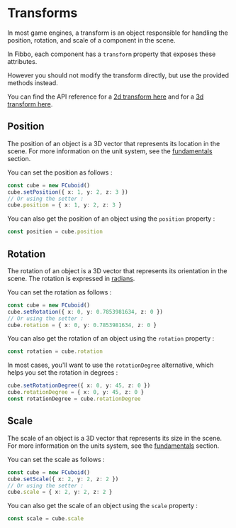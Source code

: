 # Transforms

In most game engines, a transform is an object responsible for handling the position, rotation, and scale of a component in the scene.

In Fibbo, each component has a `transform` property that exposes these attributes.

However you should not modify the transform directly, but use the provided methods instead.

You can find the API reference for a [2d transform here](/api/2d/classes/FTransform) and for a [3d transform here](/api/3d/classes/FTransform).

## Position

The position of an object is a 3D vector that represents its location in the scene. For more information on the unit system, see the [fundamentals](/guide/fundamentals#unit-system) section.

You can set the position as follows :

```typescript
const cube = new FCuboid()
cube.setPosition({ x: 1, y: 2, z: 3 })
// Or using the setter :
cube.position = { x: 1, y: 2, z: 3 }
```

You can also get the position of an object using the `position` property :

```typescript
const position = cube.position
```

## Rotation

The rotation of an object is a 3D vector that represents its orientation in the scene. The rotation is expressed in [radians](https://en.wikipedia.org/wiki/Radian).

You can set the rotation as follows :

```typescript
const cube = new FCuboid()
cube.setRotation({ x: 0, y: 0.7853981634, z: 0 })
// Or using the setter :
cube.rotation = { x: 0, y: 0.7853981634, z: 0 }
```

You can also get the rotation of an object using the `rotation` property :

```typescript
const rotation = cube.rotation
```

In most cases, you'll want to use the `rotationDegree` alternative, which helps you set the rotation in degrees :

```typescript
cube.setRotationDegree({ x: 0, y: 45, z: 0 })
cube.rotationDegree = { x: 0, y: 45, z: 0 }
const rotationDegree = cube.rotationDegree
```

## Scale

The scale of an object is a 3D vector that represents its size in the scene. For more information on the units system, see the [fundamentals](/guide/fundamentals#unit-system) section.

You can set the scale as follows :

```typescript
const cube = new FCuboid()
cube.setScale({ x: 2, y: 2, z: 2 })
// Or using the setter :
cube.scale = { x: 2, y: 2, z: 2 }
```

You can also get the scale of an object using the `scale` property :

```typescript
const scale = cube.scale
```
